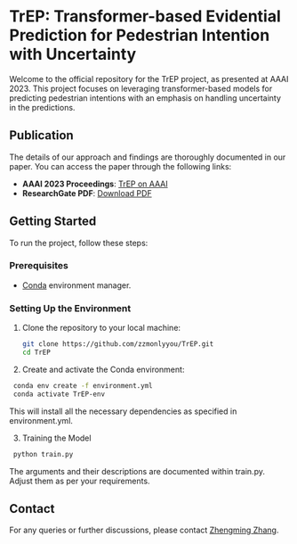 # TrEP: Transformer-based Evidential Prediction for Pedestrian Intention with Uncertainty

Welcome to the official repository for the TrEP project, as presented at AAAI 2023. This project focuses on leveraging transformer-based models for predicting pedestrian intentions with an emphasis on handling uncertainty in the predictions.

## Publication

The details of our approach and findings are thoroughly documented in our paper. You can access the paper through the following links:

- **AAAI 2023 Proceedings**: [TrEP on AAAI](https://ojs.aaai.org/index.php/AAAI/article/view/25463)
- **ResearchGate PDF**: [Download PDF](https://www.researchgate.net/profile/Zhengming-Zhang-4/publication/366548160_TrEP_Transformer-based_Evidential_Prediction_for_Pedestrian_Intention_with_Uncertainty/links/63a5fe8e097c7832ca5e017a/TrEP-Transformer-based-Evidential-Prediction-for-Pedestrian-Intention-with-Uncertainty.pdf)

## Getting Started

To run the project, follow these steps:

### Prerequisites

- [Conda](https://docs.conda.io/en/latest/) environment manager.

### Setting Up the Environment

1. Clone the repository to your local machine:

   ```bash
   git clone https://github.com/zzmonlyyou/TrEP.git
   cd TrEP

2. Create and activate the Conda environment:

  ```bash
   conda env create -f environment.yml
   conda activate TrEP-env
```
   This will install all the necessary dependencies as specified in environment.yml.

3. Training the Model
  ```bash
   python train.py
```
   The arguments and their descriptions are documented within train.py. Adjust them as per your requirements.

## Contact
For any queries or further discussions, please contact [Zhengming Zhang](mailto:zzmonlyyou@gmail.com).




